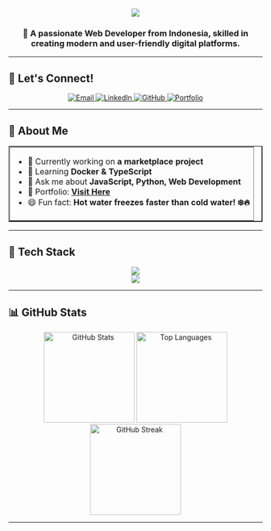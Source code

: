 <h1 align="center">
 <img src="https://readme-typing-svg.herokuapp.com/?font=Georgia&size=35&center=true&vCenter=true&width=500&height=70&duration=4000&color=000000&lines=Hi+There!+🖕;+I'm+Rafli+Septyo+Kurniawan!;" />

</h1>

<h3 align="center">
    🚀 A passionate Web Developer from Indonesia, skilled in creating modern and user-friendly digital platforms.
</h3>

---

## 🎯 Let's Connect!
<p align="center">
    <a href="https://mail.google.com/mail/?view=cm&to=rafliseptyok03@gmail.com" target="_blank">
        <img src="https://img.shields.io/badge/Gmail-EA4335?style=for-the-badge&logo=gmail&logoColor=white" alt="Email" />
    </a>
    <a href="https://www.linkedin.com/in/rafli-septyo-kurniawan-713362345" target="_blank">
        <img src="https://img.shields.io/badge/LinkedIn-0077B5?style=for-the-badge&logo=linkedin&logoColor=white" alt="LinkedIn" />
    </a>
    <a href="https://github.com/RazorX91" target="_blank">
        <img src="https://img.shields.io/badge/GitHub-181717?style=for-the-badge&logo=github&logoColor=white" alt="GitHub" />
    </a>
    <a href="https://RazorX91.github.io/portfolio-personal/" target="_blank">
        <img src="https://img.shields.io/badge/Portfolio-FF5722?style=for-the-badge&logo=react&logoColor=white" alt="Portfolio" />
    </a>
</p>

---

## 🌟 About Me  
<p align="center">
  <table border="2" width="60%" align="center">
    <tr>
      <td>
        <ul>
          <li> 🔭 Currently working on <b>a marketplace project</b> </li>
          <li> 🌱 Learning <b>Docker & TypeScript</b> </li>
          <li> 💬 Ask me about <b>JavaScript, Python, Web Development</b> </li>
          <li> 🎯 Portfolio: <a href="https://RazorX91.github.io/portfolio-personal/" target="_blank"><b>Visit Here</b></a> </li>
          <li> 😄 Fun fact: <b>Hot water freezes faster than cold water! ❄️🔥</b> </li>
        </ul>
      </td>
    </tr>
  </table>
</p>

---

## 🚀 Tech Stack
<p align="center">
    <img src="https://skillicons.dev/icons?i=react,bootstrap,html,css,tailwind,git,github,vscode,figma,laravel" />
    <br>
    <img src="https://skillicons.dev/icons?i=dart,flutter,nodejs,javascript,typescript,python,php,nextjs,mysql,mongodb,java,cpp" />
</p>

---

## 📊 GitHub Stats
<p align="center">
  <img src="https://github-readme-stats.vercel.app/api?username=RazorX91&show_icons=true&theme=tokyonight&hide_border=true" alt="GitHub Stats" height="180em" />
  <img src="https://github-readme-stats.vercel.app/api/top-langs/?username=RazorX91&layout=compact&theme=tokyonight&hide_border=true" alt="Top Languages" height="180em" />
  <img src="https://streak-stats.demolab.com?user=RazorX91&theme=tokyonight&hide_border=true" alt="GitHub Streak" height="180em" />
</p>

---


